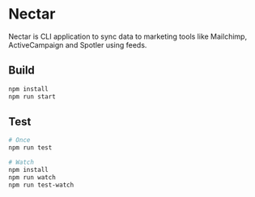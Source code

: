 # Nectar

Nectar is CLI application to sync data to marketing tools like Mailchimp, ActiveCampaign and Spotler using feeds.

## Build

```bash
npm install
npm run start
```

## Test

```bash
# Once
npm run test

# Watch
npm install
npm run watch
npm run test-watch
```
